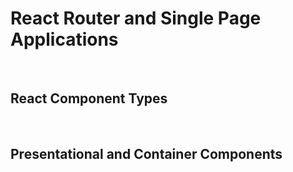 # **React Router and Single Page Applications**

&nbsp;

## **React Component Types**

&nbsp;

## Presentational and Container Components

